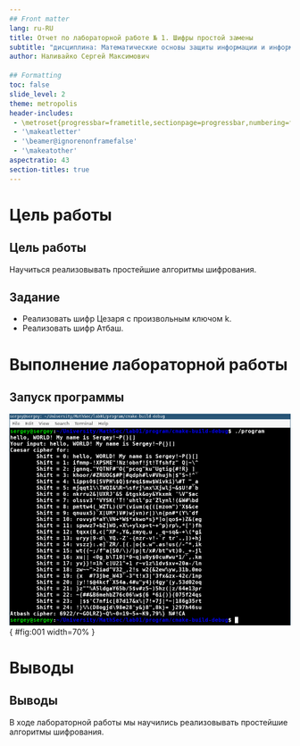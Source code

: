 ```yaml
---
## Front matter
lang: ru-RU
title: Отчет по лабораторной работе № 1. Шифры простой замены
subtitle: "дисциплина: Математические основы защиты информации и информационной безопасности"
author: Наливайко Сергей Максимович

## Formatting
toc: false
slide_level: 2
theme: metropolis
header-includes: 
 - \metroset{progressbar=frametitle,sectionpage=progressbar,numbering=fraction}
 - '\makeatletter'
 - '\beamer@ignorenonframefalse'
 - '\makeatother'
aspectratio: 43
section-titles: true
---
```


# Цель работы

## Цель работы

Научиться реализовывать простейшие алгоритмы шифрования.

## Задание

- Реализовать шифр Цезаря с произвольным ключом k.
- Реализовать шифр Атбаш.


# Выполнение лабораторной работы

## Запуск программы

![Запуск программы](../img/1.png){ #fig:001 width=70% }

# Выводы

## Выводы

В ходе лабораторной работы мы научились реализовывать простейшие алгоритмы шифрования.